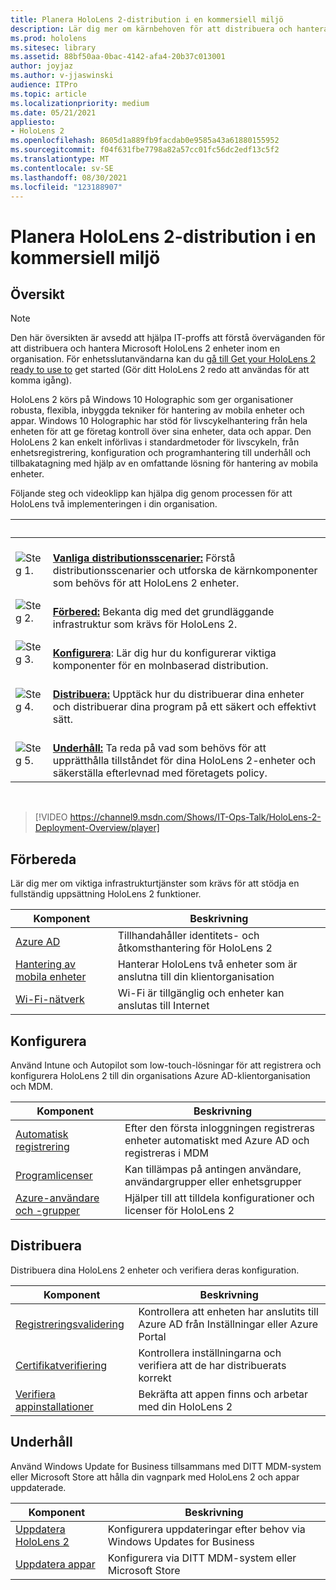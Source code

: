 ```yaml
---
title: Planera HoloLens 2-distribution i en kommersiell miljö
description: Lär dig mer om kärnbehoven för att distribuera och hantera HoloLens i företagsmiljöer, inklusive infrastruktur, Azure Active Directory och hantering av mobila enheter.
ms.prod: hololens
ms.sitesec: library
ms.assetid: 88bf50aa-0bac-4142-afa4-20b37c013001
author: joyjaz
ms.author: v-jjaswinski
audience: ITPro
ms.topic: article
ms.localizationpriority: medium
ms.date: 05/21/2021
appliesto:
- HoloLens 2
ms.openlocfilehash: 8605d1a889fb9facdab0e9585a43a61880155952
ms.sourcegitcommit: f04f631fbe7798a82a57cc01fc56dc2edf13c5f2
ms.translationtype: MT
ms.contentlocale: sv-SE
ms.lasthandoff: 08/30/2021
ms.locfileid: "123188907"
---
```

# <a name="planning-hololens-2-deployment-in-a-commercial-environment"></a>Planera HoloLens 2-distribution i en kommersiell miljö

## <a name="overview"></a>Översikt

> [!NOTE]
> Den här översikten är avsedd att hjälpa IT-proffs att förstå överväganden för att distribuera och hantera Microsoft HoloLens 2 enheter inom en organisation. För enhetsslutanvändarna kan du [gå till Get your HoloLens 2 ready to use to](hololens2-setup.md) get started (Gör ditt HoloLens 2 redo att användas för att komma igång).

HoloLens 2 körs på Windows 10 Holographic som ger organisationer robusta, flexibla, inbyggda tekniker för hantering av mobila enheter och appar. Windows 10 Holographic har stöd för livscykelhantering från hela enheten för att ge företag kontroll över sina enheter, data och appar. Den HoloLens 2 kan enkelt införlivas i standardmetoder för livscykeln, från enhetsregistrering, konfiguration och programhantering till underhåll och tillbakatagning med hjälp av en omfattande lösning för hantering av mobila enheter.

Följande steg och videoklipp kan hjälpa dig genom processen för att HoloLens två implementeringen i din organisation.

| &nbsp; | &nbsp; |
|--|--|
| ![Steg 1.](images/1green.png)| <br/> **[Vanliga distributionsscenarier:](hololens-requirements.md)** Förstå distributionsscenarier och utforska de kärnkomponenter som behövs för att HoloLens 2 enheter. |
| ![Steg 2.](images/2green.png)| <br/> **[Förbered:](#prepare)** Bekanta dig med det grundläggande infrastruktur som krävs för HoloLens 2. |
| ![Steg 3.](images/3green.png) | <br/> **[Konfigurera](#configure)**: Lär dig hur du konfigurerar viktiga komponenter för en molnbaserad distribution. |
| ![Steg 4.](images/4green.png) | <br/> **[Distribuera:](#deploy)** Upptäck hur du distribuerar dina enheter och distribuerar dina program på ett säkert och effektivt sätt. |
| ![Steg 5.](images/5green.png) | <br/> **[Underhåll:](#maintain)** Ta reda på vad som behövs för att upprätthålla tillståndet för dina HoloLens 2-enheter och säkerställa efterlevnad med företagets policy. |

<br/>

> [!VIDEO https://channel9.msdn.com/Shows/IT-Ops-Talk/HoloLens-2-Deployment-Overview/player]

## <a name="prepare"></a>Förbereda

Lär dig mer om viktiga infrastrukturtjänster som krävs för att stödja en fullständig uppsättning HoloLens 2 funktioner.

| Komponent | Beskrivning |
|-----------|------------|
| [Azure AD](hololens-identity.md) | Tillhandahåller identitets- och åtkomsthantering för HoloLens 2  |
| [Hantering av mobila enheter](hololens-mdm-configure.md)| Hanterar HoloLens två enheter som är anslutna till din klientorganisation  |
| [Wi-Fi-nätverk](hololens-commercial-infrastructure.md)| Wi-Fi är tillgänglig och enheter kan anslutas till Internet  |

## <a name="configure"></a>Konfigurera

Använd Intune och Autopilot som low-touch-lösningar för att registrera och konfigurera HoloLens 2 till din organisations Azure AD-klientorganisation och MDM.

| Komponent | Beskrivning |
|-----------|------------|
| [Automatisk registrering](hololens-enroll-mdm.md#auto-enrollment-in-mdm) | Efter den första inloggningen registreras enheter automatiskt med Azure AD och registreras i MDM  |
| [Programlicenser](hololens2-cloud-connected-configure.md#application-licenses)| Kan tillämpas på antingen användare, användargrupper eller enhetsgrupper  |
| [Azure-användare och -grupper](hololens2-cloud-connected-configure.md#azure-users-and-groups) | Hjälper till att tilldela konfigurationer och licenser för HoloLens 2  |

## <a name="deploy"></a>Distribuera

Distribuera dina HoloLens 2 enheter och verifiera deras konfiguration. 

| Komponent | Beskrivning |
|-----------|------------|
| [Registreringsvalidering](hololens2-corp-connected-deploy.md#enrollment-validation) | Kontrollera att enheten har anslutits till Azure AD från Inställningar eller Azure Portal |
| [Certifikatverifiering](hololens2-corp-connected-deploy.md#wi-fi-certificate-validation) | Kontrollera inställningarna och verifiera att de har distribuerats korrekt |
| [Verifiera appinstallationer](hololens2-corp-connected-deploy.md#validate-lob-app-install) | Bekräfta att appen finns och arbetar med din HoloLens 2 |

## <a name="maintain"></a>Underhåll

Använd Windows Update for Business tillsammans med DITT MDM-system eller Microsoft Store att hålla din vagnpark med HoloLens 2 och appar uppdaterade.

| Komponent | Beskrivning |
|-----------|------------|
| [Uppdatera HoloLens 2](hololens-updates.md) | Konfigurera uppdateringar efter behov via Windows Updates for Business |
| [Uppdatera appar](app-deploy-overview.md) | Konfigurera via DITT MDM-system eller Microsoft Store
